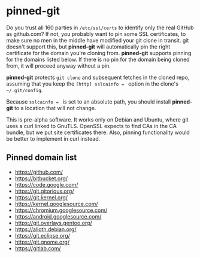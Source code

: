 # pinned-git

Do you trust all 160 parties in `/etc/ssl/certs` to identify only the real GitHub as github.com?  If not, you probably want to pin some SSL certificates, to make sure no men in the middle have modified your git clone in transit.  git doesn't support this, but **pinned-git** will automatically pin the right certificate for the domain you're cloning from.  **pinned-git** supports pinning for the domains listed below.  If there is no pin for the domain being cloned from, it will proceed anyway without a pin.

**pinned-git** protects `git clone` and subsequent fetches in the cloned repo, assuming that you keep the `[http] sslcainfo = ` option in the clone's `~/.git/config`.

Because `sslcainfo = ` is set to an absolute path, you should install **pinned-git** to a location that will not change.

This is pre-alpha software.  It works only on Debian and Ubuntu, where git uses a curl linked to GnuTLS.  OpenSSL expects to find CAs in the CA bundle, but we put site certificates there.  Also, pinning functionality would be better to implement in curl instead.


## Pinned domain list

* https://github.com/
* https://bitbucket.org/
* https://code.google.com/
* https://git.gitorious.org/
* https://git.kernel.org/
* https://kernel.googlesource.com/
* https://chromium.googlesource.com/
* https://android.googlesource.com/
* https://git.overlays.gentoo.org/
* https://alioth.debian.org/
* https://git.eclipse.org/
* https://git.gnome.org/
* https://gitlab.com/

